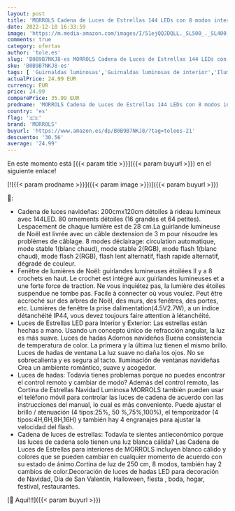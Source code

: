 ```yaml
---
layout: post
title: 'MORROLS Cadena de Luces de Estrellas 144 LEDs con 8 modos intermitentes Cadena de Luces de Cortina de Estrellas Navidad Luminosa Luces de Cadena de Estrellas para Bodas  Interior y Exterior'
date: 2022-12-10 16:33:59
image: 'https://m.media-amazon.com/images/I/51ejQQJDQLL._SL500_._SL400_.jpg'
comments: true
category: ofertas
author: 'tole.es'
slug: 'B0B9B7NKJ8-es MORROLS Cadena de Luces de Estrellas 144 LEDs con 8 modos...'
sku: 'B0B9B7NKJ8-es'
tags: [ 'Guirnaldas luminosas','Guirnaldas luminosas de interior','Iluminación','morrols','navidad','🇪🇸', ]
actualPrice: 24.99 EUR
currency: EUR
price: 24.99
comparePrice: 35.99 EUR
prodname: 'MORROLS Cadena de Luces de Estrellas 144 LEDs con 8 modos intermitentes Cadena de Luces de Cortina de Estrellas Navidad Luminosa Luces de Cadena de Estrellas para Bodas  Interior y Exterior'
country: 'es'
flag: '🇪🇸'
brand: 'MORROLS'
buyurl: 'https://www.amazon.es/dp/B0B9B7NKJ8/?tag=tolees-21'
descuento: '30.56'
average: '24.99'
---
```


En este momento está [{{< param title >}}]({{< param buyurl >}}) en el siguiente enlace!

[![{{< param prodname >}}]({{< param image >}})]({{< param buyurl >}})

🔎:

- Cadena de luces navideñas: 200cmx120cm détoiles à rideau lumineux avec 144LED. 80 ornements détoiles (16 grandes et 64 petites). Lespacement de chaque lumière est de 28 cm.La guirlande lumineuse de Noël est livrée avec un câble dextension de 3 m pour résoudre les problèmes de câblage. 8 modes déclairage: circulation automatique, mode stable 1(blanc chaud), mode stable 2(RGB), mode flash 1(blanc chaud), mode flash 2(RGB), flash lent alternatif, flash rapide alternatif, dégradé de couleur.
- Fenêtre de lumières de Noël: guirlandes lumineuses étoilées Il y a 8 crochets en haut. Le crochet est intégré aux guirlandes lumineuses et a une forte force de traction. Ne vous inquiétez pas, la lumière des étoiles suspendue ne tombe pas. Facile à connecter où vous voulez. Peut être accroché sur des arbres de Noël, des murs, des fenêtres, des portes, etc. Lumières de fenêtre la prise dalimentation(4.5V2.7W), a un indice détanchéité IP44, vous devez toujours faire attention à létanchéité.
- Luces de Estrellas LED para Interior y Exterior: Las estrellas están hechas a mano. Usando un concepto único de refracción angular, la luz es más suave. Luces de hadas Adornos navideños Buena consistencia de temperatura de color. La primera y la última luz tienen el mismo brillo. Luces de hadas de ventana La luz suave no daña los ojos. No se sobrecalienta y es segura al tacto. Iluminación de ventanas navideñas Crea un ambiente romántico, suave y acogedor.
- Luces de hadas: Todavía tienes problemas porque no puedes encontrar el control remoto y cambiar de modo? Además del control remoto, las Cortina de Estrellas Navidad Luminosa MORROLS también pueden usar el teléfono móvil para controlar las luces de cadena de acuerdo con las instrucciones del manual, lo cual es más conveniente. Puede ajustar el brillo / atenuación (4 tipos:25%, 50 %,75%,100%), el temporizador (4 tipos:4H,6H,8H,16H) y también hay 4 engranajes para ajustar la velocidad del flash.
- Cadena de luces de estrellas: Todavía te sientes antieconómico porque las luces de cadena solo tienen una luz blanca cálida? Las Cadena de Luces de Estrellas para interiores de MORROLS incluyen blanco cálido y colores que se pueden cambiar en cualquier momento de acuerdo con su estado de ánimo.Cortina de luz de 250 cm, 8 modos, también hay 2 cambios de color.Decoración de luces de hadas LED para decoración de Navidad, Día de San Valentín, Halloween, fiesta , boda, hogar, festival, restaurantes.

[🛒 Aquí!!!]({{< param buyurl >}})
